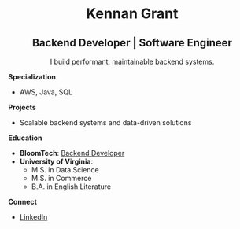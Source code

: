 <h1 align="center">Kennan Grant</h1>
<h2 align="center">Backend Developer | Software Engineer</h2>
<p align="center">I build performant, maintainable backend systems.</p>

**Specialization**  
- AWS, Java, SQL

**Projects**  
- Scalable backend systems and data-driven solutions

**Education**  
- **BloomTech**: [Backend Developer](https://www.bloomtech.com/courses/backend-development)  
- **University of Virginia**: 
  - M.S. in Data Science
  - M.S. in Commerce
  - B.A. in English Literature

**Connect**  
- [LinkedIn](https://www.linkedin.com/in/kennan-grant/)
